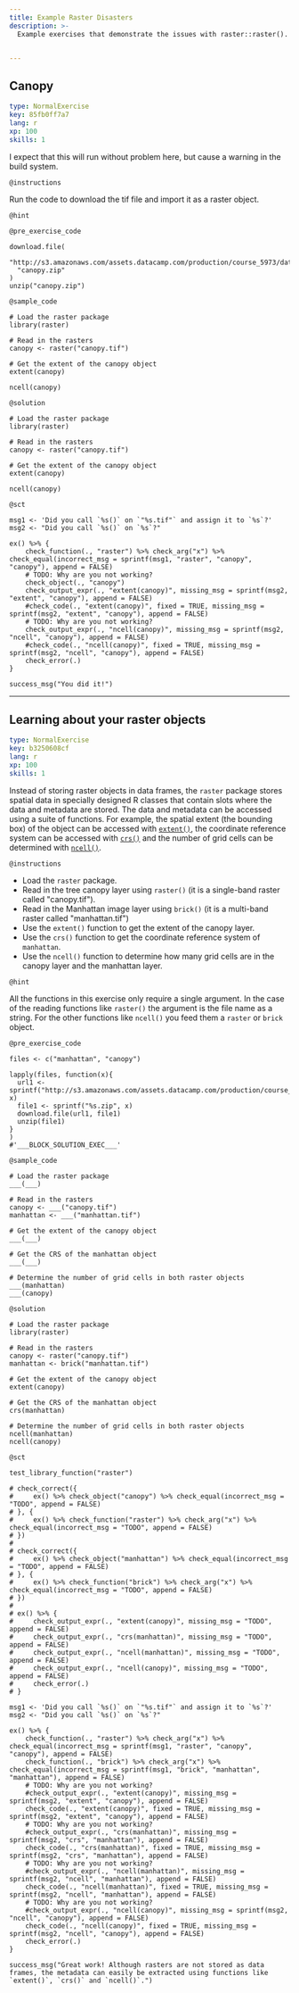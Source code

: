 ```yaml
---
title: Example Raster Disasters
description: >-
  Example exercises that demonstrate the issues with raster::raster().


---
```

## Canopy

```yaml
type: NormalExercise
key: 85fb0ff7a7
lang: r
xp: 100
skills: 1
```

I expect that this will run without problem here, but cause a warning in the build system.

`@instructions`

Run the code to download the tif file and import it as a raster object.

`@hint`

`@pre_exercise_code`
```{r}
download.file(
  "http://s3.amazonaws.com/assets.datacamp.com/production/course_5973/datasets/canopy.zip", 
  "canopy.zip"
)
unzip("canopy.zip")
```

`@sample_code`
```{r}
# Load the raster package
library(raster)

# Read in the rasters
canopy <- raster("canopy.tif")

# Get the extent of the canopy object
extent(canopy)

ncell(canopy)
```

`@solution`
```{r}
# Load the raster package
library(raster)

# Read in the rasters
canopy <- raster("canopy.tif")

# Get the extent of the canopy object
extent(canopy)

ncell(canopy)
```

`@sct`
```{r}
msg1 <- 'Did you call `%s()` on `"%s.tif"` and assign it to `%s`?'
msg2 <- "Did you call `%s()` on `%s`?"

ex() %>% {
    check_function(., "raster") %>% check_arg("x") %>% check_equal(incorrect_msg = sprintf(msg1, "raster", "canopy", "canopy"), append = FALSE)
    # TODO: Why are you not working?
    check_object(., "canopy")
    check_output_expr(., "extent(canopy)", missing_msg = sprintf(msg2, "extent", "canopy"), append = FALSE)
    #check_code(., "extent(canopy)", fixed = TRUE, missing_msg = sprintf(msg2, "extent", "canopy"), append = FALSE)
    # TODO: Why are you not working?
    check_output_expr(., "ncell(canopy)", missing_msg = sprintf(msg2, "ncell", "canopy"), append = FALSE)
    #check_code(., "ncell(canopy)", fixed = TRUE, missing_msg = sprintf(msg2, "ncell", "canopy"), append = FALSE)
    check_error(.)
}

success_msg("You did it!")
```

---
## Learning about your raster objects

```yaml
type: NormalExercise
key: b3250608cf
lang: r
xp: 100
skills: 1
```

Instead of storing raster objects in data frames, the `raster` package stores spatial data in specially designed R classes that contain slots where the data and metadata are stored. The data and metadata can be accessed using a suite of functions. For example, the spatial extent (the bounding box) of the object can be accessed with [`extent()`](https://www.rdocumentation.org/packages/raster/topics/extent), the coordinate reference system can be accessed with [`crs()`](https://www.rdocumentation.org/packages/raster/topics/projection) and the number of grid cells can be determined with [`ncell()`](https://www.rdocumentation.org/packages/raster/topics/ncell). 


`@instructions`

- Load the `raster` package.
- Read in the tree canopy layer using `raster()` (it is a single-band raster called "canopy.tif").
- Read in the Manhattan image layer using `brick()` (it is a multi-band raster called "manhattan.tif")
- Use the `extent()` function to get the extent of the canopy layer.
- Use the `crs()` function to get the coordinate reference system of `manhattan`.
- Use the `ncell()` function to determine how many grid cells are in the canopy layer and the manhattan layer.



`@hint`

All the functions in this exercise only require a single argument. In the case of the reading functions like `raster()` the argument is the file name as a string. For the other functions like `ncell()` you feed them a `raster` or `brick` object.

`@pre_exercise_code`
```{r}
files <- c("manhattan", "canopy")

lapply(files, function(x){
  url1 <- sprintf("http://s3.amazonaws.com/assets.datacamp.com/production/course_4422/datasets/%s.zip", x)
  file1 <- sprintf("%s.zip", x)
  download.file(url1, file1)
  unzip(file1)
}
)
#'___BLOCK_SOLUTION_EXEC___'
```

`@sample_code`
```{r}
# Load the raster package
___(___)

# Read in the rasters
canopy <- ___("canopy.tif")
manhattan <- ___("manhattan.tif")

# Get the extent of the canopy object
___(___)

# Get the CRS of the manhattan object
___(___)

# Determine the number of grid cells in both raster objects
___(manhattan)
___(canopy)
```

`@solution`
```{r}
# Load the raster package
library(raster)

# Read in the rasters
canopy <- raster("canopy.tif")
manhattan <- brick("manhattan.tif")

# Get the extent of the canopy object
extent(canopy)

# Get the CRS of the manhattan object
crs(manhattan)

# Determine the number of grid cells in both raster objects
ncell(manhattan)
ncell(canopy)
```

`@sct`
```{r}
test_library_function("raster")

# check_correct({
#     ex() %>% check_object("canopy") %>% check_equal(incorrect_msg = "TODO", append = FALSE)
# }, {
#     ex() %>% check_function("raster") %>% check_arg("x") %>% check_equal(incorrect_msg = "TODO", append = FALSE)
# })
# 
# check_correct({
#     ex() %>% check_object("manhattan") %>% check_equal(incorrect_msg = "TODO", append = FALSE)
# }, {
#     ex() %>% check_function("brick") %>% check_arg("x") %>% check_equal(incorrect_msg = "TODO", append = FALSE)
# })
# 
# ex() %>% {
#     check_output_expr(., "extent(canopy)", missing_msg = "TODO", append = FALSE)
#     check_output_expr(., "crs(manhattan)", missing_msg = "TODO", append = FALSE)
#     check_output_expr(., "ncell(manhattan)", missing_msg = "TODO", append = FALSE)
#     check_output_expr(., "ncell(canopy)", missing_msg = "TODO", append = FALSE)
#     check_error(.)
# }

msg1 <- 'Did you call `%s()` on `"%s.tif"` and assign it to `%s`?'
msg2 <- "Did you call `%s()` on `%s`?"

ex() %>% {
    check_function(., "raster") %>% check_arg("x") %>% check_equal(incorrect_msg = sprintf(msg1, "raster", "canopy", "canopy"), append = FALSE)
    check_function(., "brick") %>% check_arg("x") %>% check_equal(incorrect_msg = sprintf(msg1, "brick", "manhattan", "manhattan"), append = FALSE)
    # TODO: Why are you not working?
    #check_output_expr(., "extent(canopy)", missing_msg = sprintf(msg2, "extent", "canopy"), append = FALSE)
    check_code(., "extent(canopy)", fixed = TRUE, missing_msg = sprintf(msg2, "extent", "canopy"), append = FALSE)
    # TODO: Why are you not working?
    #check_output_expr(., "crs(manhattan)", missing_msg = sprintf(msg2, "crs", "manhattan"), append = FALSE)
    check_code(., "crs(manhattan)", fixed = TRUE, missing_msg = sprintf(msg2, "crs", "manhattan"), append = FALSE)
    # TODO: Why are you not working?
    #check_output_expr(., "ncell(manhattan)", missing_msg = sprintf(msg2, "ncell", "manhattan"), append = FALSE)
    check_code(., "ncell(manhattan)", fixed = TRUE, missing_msg = sprintf(msg2, "ncell", "manhattan"), append = FALSE)
    # TODO: Why are you not working?
    #check_output_expr(., "ncell(canopy)", missing_msg = sprintf(msg2, "ncell", "canopy"), append = FALSE)
    check_code(., "ncell(canopy)", fixed = TRUE, missing_msg = sprintf(msg2, "ncell", "canopy"), append = FALSE)
    check_error(.)
}

success_msg("Great work! Although rasters are not stored as data frames, the metadata can easily be extracted using functions like `extent()`, `crs()` and `ncell()`.")
```